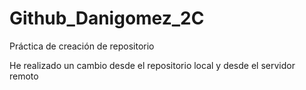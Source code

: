 # Github_Danigomez_2C
Práctica de creación de repositorio

He realizado un cambio desde el repositorio local y desde el servidor remoto

